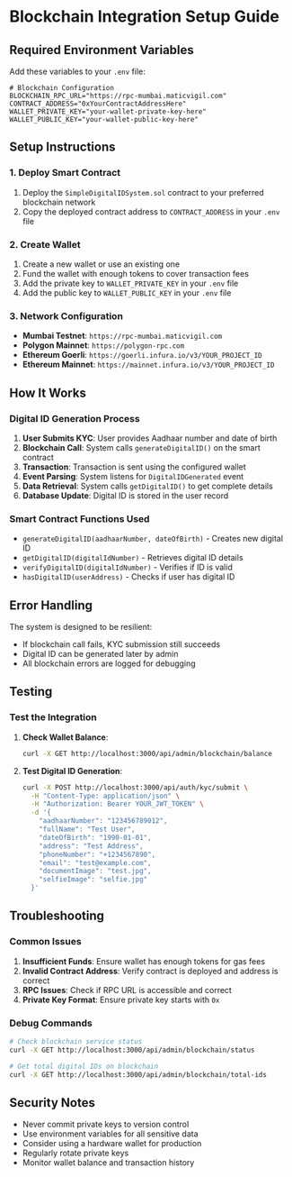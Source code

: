 # Blockchain Integration Setup Guide

## Required Environment Variables

Add these variables to your `.env` file:

```env
# Blockchain Configuration
BLOCKCHAIN_RPC_URL="https://rpc-mumbai.maticvigil.com"
CONTRACT_ADDRESS="0xYourContractAddressHere"
WALLET_PRIVATE_KEY="your-wallet-private-key-here"
WALLET_PUBLIC_KEY="your-wallet-public-key-here"
```

## Setup Instructions

### 1. Deploy Smart Contract
1. Deploy the `SimpleDigitalIDSystem.sol` contract to your preferred blockchain network
2. Copy the deployed contract address to `CONTRACT_ADDRESS` in your `.env` file

### 2. Create Wallet
1. Create a new wallet or use an existing one
2. Fund the wallet with enough tokens to cover transaction fees
3. Add the private key to `WALLET_PRIVATE_KEY` in your `.env` file
4. Add the public key to `WALLET_PUBLIC_KEY` in your `.env` file

### 3. Network Configuration
- **Mumbai Testnet**: `https://rpc-mumbai.maticvigil.com`
- **Polygon Mainnet**: `https://polygon-rpc.com`
- **Ethereum Goerli**: `https://goerli.infura.io/v3/YOUR_PROJECT_ID`
- **Ethereum Mainnet**: `https://mainnet.infura.io/v3/YOUR_PROJECT_ID`

## How It Works

### Digital ID Generation Process

1. **User Submits KYC**: User provides Aadhaar number and date of birth
2. **Blockchain Call**: System calls `generateDigitalID()` on the smart contract
3. **Transaction**: Transaction is sent using the configured wallet
4. **Event Parsing**: System listens for `DigitalIDGenerated` event
5. **Data Retrieval**: System calls `getDigitalID()` to get complete details
6. **Database Update**: Digital ID is stored in the user record

### Smart Contract Functions Used

- `generateDigitalID(aadhaarNumber, dateOfBirth)` - Creates new digital ID
- `getDigitalID(digitalIdNumber)` - Retrieves digital ID details
- `verifyDigitalID(digitalIdNumber)` - Verifies if ID is valid
- `hasDigitalID(userAddress)` - Checks if user has digital ID

## Error Handling

The system is designed to be resilient:
- If blockchain call fails, KYC submission still succeeds
- Digital ID can be generated later by admin
- All blockchain errors are logged for debugging

## Testing

### Test the Integration

1. **Check Wallet Balance**:
   ```bash
   curl -X GET http://localhost:3000/api/admin/blockchain/balance
   ```

2. **Test Digital ID Generation**:
   ```bash
   curl -X POST http://localhost:3000/api/auth/kyc/submit \
     -H "Content-Type: application/json" \
     -H "Authorization: Bearer YOUR_JWT_TOKEN" \
     -d '{
       "aadhaarNumber": "123456789012",
       "fullName": "Test User",
       "dateOfBirth": "1990-01-01",
       "address": "Test Address",
       "phoneNumber": "+1234567890",
       "email": "test@example.com",
       "documentImage": "test.jpg",
       "selfieImage": "selfie.jpg"
     }'
   ```

## Troubleshooting

### Common Issues

1. **Insufficient Funds**: Ensure wallet has enough tokens for gas fees
2. **Invalid Contract Address**: Verify contract is deployed and address is correct
3. **RPC Issues**: Check if RPC URL is accessible and correct
4. **Private Key Format**: Ensure private key starts with `0x`

### Debug Commands

```bash
# Check blockchain service status
curl -X GET http://localhost:3000/api/admin/blockchain/status

# Get total digital IDs on blockchain
curl -X GET http://localhost:3000/api/admin/blockchain/total-ids
```

## Security Notes

- Never commit private keys to version control
- Use environment variables for all sensitive data
- Consider using a hardware wallet for production
- Regularly rotate private keys
- Monitor wallet balance and transaction history
